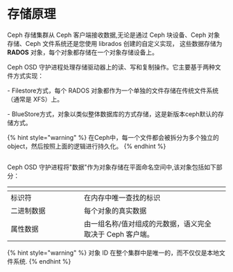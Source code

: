 # 存储原理

Ceph 存储集群从 Ceph 客户端接收数据,无论是通过 Ceph 块设备、Ceph 对象存储、Ceph 文件系统还是您使用 librados 创建的自定义实现， 这些数据存储为 **RADOS** 对象，每个对象都存储在一个对象存储设备上。&#x20;

Ceph OSD 守护进程处理存储驱动器上的读、写和复制操作。它主要基于两种文件方式实现：&#x20;

\- Filestore方式，每个 RADOS 对象都作为一个单独的文件存储在传统文件系统（通常是 XFS）上。&#x20;

\- BlueStore方式，对象以类似整体数据库的方式存储，这是新版本ceph默认的存储方式。

{% hint style="warning" %}
在Ceph中，每一个文件都会被拆分为多个独立的object，然后按照上面的逻辑进行持久化。
{% endhint %}

<figure><img src="broken-reference" alt=""><figcaption></figcaption></figure>

Ceph OSD 守护进程将"数据"作为对象存储在平面命名空间中,该对象包括如下部分：

<table data-header-hidden><thead><tr><th width="153"></th><th></th><th data-hidden></th></tr></thead><tbody><tr><td>标识符</td><td>在内存中唯一查找的标识 </td><td></td></tr><tr><td>二进制数据</td><td>每个对象的真实数据 </td><td></td></tr><tr><td>属性数据</td><td>由一组名称/值对组成的元数据，语义完全取决于 Ceph 客户端。 </td><td></td></tr></tbody></table>

{% hint style="warning" %}
对象 ID 在整个集群中是唯一的，而不仅仅是本地文件系统.
{% endhint %}

<figure><img src="broken-reference" alt=""><figcaption></figcaption></figure>
